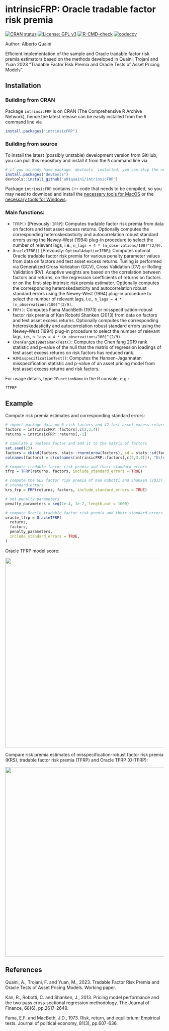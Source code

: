 
# intrinsicFRP: Oracle tradable factor risk premia

<!-- badges: start -->
[![CRAN status](https://www.r-pkg.org/badges/version/intrinsicFRP)](https://CRAN.R-project.org/package=intrinsicFRP)
[![License: GPL v3](https://img.shields.io/badge/License-GPLv3-blue.svg)](https://www.gnu.org/licenses/gpl-3.0)
[![R-CMD-check](https://github.com/a91quaini/intrinsicFRP/actions/workflows/R-CMD-check.yaml/badge.svg)](https://github.com/a91quaini/intrinsicFRP/actions/workflows/R-CMD-check.yaml)
[![codecov](https://codecov.io/gh/a91quaini/intrinsicFRP/branch/main/graph/badge.svg?token=0F8R40B0FP)](https://app.codecov.io/gh/a91quaini/intrinsicFRP)
<!-- badges: end -->

Author: Alberto Quaini

Efficient implementation of the sample and Oracle tradable factor risk premia estimators based on the methods developed in Quaini, Trojani and
Yuan 2023 “Tradable Factor Risk Premia and Oracle Tests of Asset Pricing
Models”.

## Installation

### Building from CRAN

Package `intrinsicFRP` is on CRAN (The Comprehensive R Archive Network),
hence the latest release can be easily installed from the `R` command
line via

```R
install.packages("intrinsicFRP")
```

### Building from source

To install the latest (possibly unstable) development version from
GitHub, you can pull this repository and install it from the `R` command
line via

```R
# if you already have package `devtools` installed, you can skip the next line
install.packages("devtools")
devtools::install_github("a91quaini/intrinsicFRP")
```

Package `intrinsicFRP` contains `C++` code that needs to be
compiled, so you may need to download and install the [necessary tools
for MacOS](https://cran.r-project.org/bin/macosx/tools/) or the
[necessary tools for
Windows](https://cran.r-project.org/bin/windows/Rtools/).

### Main functions:

- `TFRP()` [Prevously: `IFRP`]: Computes tradable factor risk premia from data on factors
  and test asset excess returns. Optionally computes the 
  corresponding heteroskedasticity and autocorrelation robust standard errors 
  using the Newey-West (1994) plug-in procedure to select the number of 
  relevant lags, i.e., `n_lags = 4 * (n_observations/100)^(2/9)`.
- `OracleTFRP()` [Prevously: `OptimalAdaptiveIFRP`]: Computes optimal Oracle 
tradable factor risk 
  premia for various penalty parameter values from data on factors and test 
  asset excess returns. Tuning is performed via Generalized Cross Validation (GCV),
  Cross Validation (CV) or Rolling Validation (RV). Adaptive weights are based 
  on the correlation between factors and returns, on the regression coefficients 
  of returns on factors or on the first-step intrinsic risk premia estimator.
  Optionally computes the corresponding heteroskedasticity and autocorrelation 
  robust standard errors using the Newey-West (1994) plug-in procedure to select 
  the number of relevant lags, i.e., `n_lags = 4 * (n_observations/100)^(2/9)`.
- `FRP()`: Computes Fama MachBeth (1973) or misspecification-robust factor risk
  premia of Kan Robotti Shanken (2013) from data on factors and test
  asset excess returns. Optionally computes the 
  corresponding heteroskedasticity and autocorrelation robust standard errors 
  using the Newey-West (1994) plug-in procedure to select the number of 
  relevant lags, i.e., `n_lags = 4 * (n_observations/100)^(2/9)`.
- `ChenFang2019BetaRankTest()`: Computes the Chen fang 2019 rank statistic and p-value of the
null that the matrix of regression loadings of test asset excess returns on
risk factors has reduced rank.
- `HJMisspecificationTest()`: Computes the Hansen-Jagannatan misspecification statistic and p-value of an asset pricing model from test asset excess returns and risk factors.
  
For usage details, type `?FunctionName` in the R console, e.g.:

```R
?TFRP
```

## Example

Compute risk premia estimates and corresponding standard errors:

```R
# import package data on 6 risk factors and 42 test asset excess returns
factors = intrinsicFRP::factors[,c(2,3,4)]
returns = intrinsicFRP::returns[,-1]

# simulate a useless factor and add it to the matrix of factors
set.seed(23)
factors = cbind(factors, stats::rnorm(nrow(factors), sd = stats::sd(factors[,1])))
colnames(factors) = c(colnames(intrinsicFRP::factors[,c(2,3,4)]), "Usless")

# compute tradable factor risk premia and their standard errors
tfrp = TFRP(returns, factors, include_standard_errors = TRUE)

# compute the GLS factor risk premia of Kan Robotti and Shanken (2013) and their
# standard errors
krs_frp = FRP(returns, factors, include_standard_errors = TRUE)

# set penalty parameters
penalty_parameters = seq(1e-4, 1e-2, length.out = 1000)

# compute Oracle tradable factor risk premia and their standard errors
oracle_tfrp = OracleTFRP(
  returns,
  factors,
  penalty_parameters,
  include_standard_errors = TRUE,
)

```

<!--```R
# create dataframe
df <- data.frame(
  Factor = factor(
    rep(colnames(factors[,1:4]), 3),
    levels = colnames(factors[,1:4])
  ),
  Estimator = rep(c("TFRP", "O-TFRP", "KRS"), each=ncol(factors[,1:4])),
  risk_premia = c(tfrp$risk_premia, oracle_tfrp$risk_premia, krs_frp$risk_premia),
  standard_errors = c(
    tfrp$standard_errors, oracle_tfrp$standard_errors, krs_frp$standard_errors
  )
)

# Create the plot
ggplot2::ggplot(df, ggplot2::aes(
  x = as.factor(.data$Factor), y = .data$risk_premia, fill = .data$Estimator)) +
  ggplot2::theme(text=ggplot2::element_text(size=16)) +
  ggplot2::geom_bar(stat = "identity", position = "dodge", width=0.5, color="black") +
  ggplot2::labs(x = "Factor", y = "Risk Premia") +
  ggplot2::geom_errorbar(ggplot2::aes(
    x=as.factor(Factor),
    ymin=risk_premia - stats::qnorm(0.975) * standard_errors,
    ymax=risk_premia + stats::qnorm(0.975) * standard_errors),
    linewidth=.8, position = ggplot2::position_dodge(0.5), width = 0.25)

```-->
Oracle TFRP model score:

<p float="left">
<img src="inst/examples/model_score.png" width="600" />
</p>

Compare risk premia estimates of misspecification-robust factor risk premia (KRS), tradable factor risk premia (TFRP) and Oracle TFRP (O-TFRP):

<p float="left">
<img src="inst/examples/risk_premia.png" width="600" />
</p>

## References

Quaini, A., Trojani, F. and Yuan, M., 2023. Tradable Factor Risk Premia
and Oracle Tests of Asset Pricing Models. Working paper.

Kan, R., Robotti, C. and Shanken, J., 2013. Pricing model performance and the two‐pass cross‐sectional regression methodology. The Journal of Finance, 68(6), pp.2617-2649.

Fama, E.F. and MacBeth, J.D., 1973. Risk, return, and equilibrium: Empirical tests. Journal of political economy, 81(3), pp.607-636.
